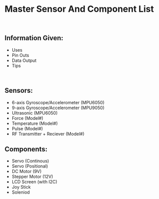 # Master Sensor And Component List
<br>

## Information Given: 
- Uses
- Pin Outs
- Data Output
- Tips

<br>

## Sensors:
- 6-axis Gyroscope/Accelerometer (MPU6050)
- 9-axis Gyroscope/Accelerometer (MPU9050)
- Ultrasonic (MPU6050)
- Force (Model#)
- Temperature (Model#)
- Pulse (Model#)
- RF Transmitter + Reciever (Model#)


## Components:
- Servo (Continous)
- Servo (Positional)
- DC Motor (9V)
- Stepper Motor (12V)
- LCD Screen (with I2C)
- Joy Stick
- Soleniod
